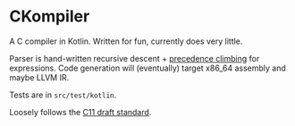 # CKompiler

A C compiler in Kotlin. Written for fun, currently does very little.

Parser is hand-written recursive descent + [precedence climbing](https://en.wikipedia.org/wiki/Operator-precedence_parser#Precedence_climbing_method) for expressions.
Code generation will (eventually) target x86_64 assembly and maybe LLVM IR.

Tests are in `src/test/kotlin`.

Loosely follows the [C11 draft standard](http://www.open-std.org/jtc1/sc22/wg14/www/docs/n1570.pdf).
